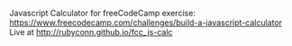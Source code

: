 Javascript Calculator for freeCodeCamp exercise: https://www.freecodecamp.com/challenges/build-a-javascript-calculator  
Live at http://rubyconn.github.io/fcc_js-calc

